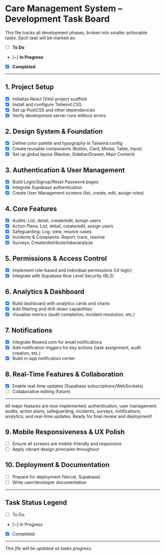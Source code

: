# Care Management System – Development Task Board

This file tracks all development phases, broken into smaller actionable tasks. Each task will be marked as:
- [ ] **To Do**
- [~] **In Progress**
- [x] **Completed**

---

## 1. Project Setup
- [x] Initialize React (Vite) project scaffold
- [x] Install and configure Tailwind CSS
- [x] Set up PostCSS and other dependencies
- [x] Verify development server runs without errors

## 2. Design System & Foundation
- [x] Define color palette and typography in Tailwind config
- [x] Create reusable components (Button, Card, Modal, Table, Input)
- [x] Set up global layout (Navbar, Sidebar/Drawer, Main Content)

## 3. Authentication & User Management
- [x] Build Login/Signup/Reset Password pages
- [x] Integrate Supabase authentication
- [x] Create User Management screens (list, create, edit, assign roles)

## 4. Core Features
- [x] Audits: List, detail, create/edit, assign users
- [x] Action Plans: List, detail, create/edit, assign users
- [x] Safeguarding: Log, view, resolve cases
- [x] Incidents & Complaints: Report, track, resolve
- [x] Surveys: Create/distribute/take/analyze

## 5. Permissions & Access Control
- [x] Implement role-based and individual permissions (UI logic)
- [x] Integrate with Supabase Row Level Security (RLS)

## 6. Analytics & Dashboard
- [x] Build dashboard with analytics cards and charts
- [x] Add filtering and drill-down capabilities
- [x] Visualize metrics (audit completion, incident resolution, etc.)

## 7. Notifications
- [x] Integrate Resend.com for email notifications
- [x] Add notification triggers for key actions (task assignment, audit creation, etc.)
- [x] Build in-app notification center

## 8. Real-Time Features & Collaboration
- [x] Enable real-time updates (Supabase subscriptions/WebSockets)
- [ ] Collaborative editing (future)

---

All major features are now implemented: authentication, user management, audits, action plans, safeguarding, incidents, surveys, notifications, analytics, and real-time updates. Ready for final review and deployment!

## 9. Mobile Responsiveness & UX Polish
- [ ] Ensure all screens are mobile-friendly and responsive
- [ ] Apply vibrant design principles throughout

## 10. Deployment & Documentation
- [ ] Prepare for deployment (Vercel, Supabase)
- [ ] Write user/developer documentation

---

## Task Status Legend
- [ ] To Do
- [~] In Progress
- [x] Completed

---

_This file will be updated as tasks progress._

